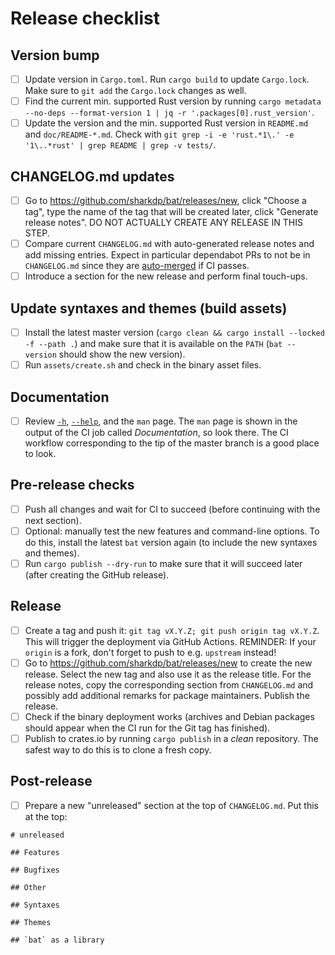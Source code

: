 # Release checklist

## Version bump

- [ ] Update version in `Cargo.toml`. Run `cargo build` to update `Cargo.lock`.
      Make sure to `git add` the `Cargo.lock` changes as well.
- [ ] Find the current min. supported Rust version by running
      `cargo metadata --no-deps --format-version 1 | jq -r '.packages[0].rust_version'`.
- [ ] Update the version and the min. supported Rust version in `README.md` and
      `doc/README-*.md`. Check with
      `git grep -i -e 'rust.*1\.' -e '1\..*rust' | grep README | grep -v tests/`.

## CHANGELOG.md updates

- [ ] Go to https://github.com/sharkdp/bat/releases/new, click "Choose a tag",
  type the name of the tag that will be created later, click "Generate release
  notes". DO NOT ACTUALLY CREATE ANY RELEASE IN THIS STEP.
- [ ] Compare current `CHANGELOG.md` with auto-generated release notes and add
  missing entries. Expect in particular dependabot PRs to not be in
  `CHANGELOG.md` since they are [auto-merged] if CI passes.
- [ ] Introduce a section for the new release and perform final touch-ups.

## Update syntaxes and themes (build assets)

- [ ] Install the latest master version (`cargo clean && cargo install --locked -f --path .`) and make
      sure that it is available on the `PATH` (`bat --version` should show the
      new version).
- [ ] Run `assets/create.sh` and check in the binary asset files.

## Documentation

- [ ] Review [`-h`](./short-help.txt), [`--help`](./long-help.txt), and the `man` page. The `man` page is shown in
      the output of the CI job called *Documentation*, so look there.
      The CI workflow corresponding to the tip of the master branch is a good place to look.

## Pre-release checks

- [ ] Push all changes and wait for CI to succeed (before continuing with the
      next section).
- [ ] Optional: manually test the new features and command-line options. To do
      this, install the latest `bat` version again (to include the new syntaxes
      and themes).
- [ ] Run `cargo publish --dry-run` to make sure that it will
      succeed later (after creating the GitHub release).

## Release

- [ ] Create a tag and push it: `git tag vX.Y.Z; git push origin tag vX.Y.Z`.
      This will trigger the deployment via GitHub Actions.
      REMINDER: If your `origin` is a fork, don't forget to push to e.g. `upstream` instead!
- [ ] Go to https://github.com/sharkdp/bat/releases/new to create the new
      release. Select the new tag and also use it as the release title. For the
      release notes, copy the corresponding section from `CHANGELOG.md` and
      possibly add additional remarks for package maintainers.
      Publish the release.
- [ ] Check if the binary deployment works (archives and Debian packages should
      appear when the CI run for the Git tag has finished).
- [ ] Publish to crates.io by running `cargo publish` in a *clean* repository.
      The safest way to do this is to clone a fresh copy.

## Post-release

- [ ] Prepare a new "unreleased" section at the top of `CHANGELOG.md`.
      Put this at the top:

```
# unreleased

## Features

## Bugfixes

## Other

## Syntaxes

## Themes

## `bat` as a library


```

[auto-merged]: https://github.com/sharkdp/bat/blob/master/.github/workflows/Auto-merge-dependabot-PRs.yml

